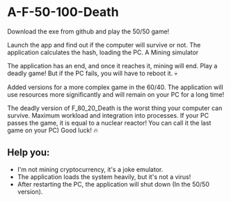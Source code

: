 # A-F-50-100-Death
Download the exe from github and play the 50/50 game!

Launch the app and find out if the computer will survive or not. The application calculates the hash, loading the PC. A Mining simulator

The application has an end, and once it reaches it, mining will end. Play a deadly game! But if the PC fails, you will have to reboot it. 💀

Added versions for a more complex game in the 60/40. The application will use resources more significantly and will remain on your PC for a long time!

The deadly version of F_80_20_Death is the worst thing your computer can survive. Maximum workload and integration into processes. If your PC passes the game, it is equal to a nuclear reactor!
You can call it the last game on your PC) Good luck! 🔥

## Help you:
- I'm not mining cryptocurrency, it's a joke emulator.
- The application loads the system heavily, but it's not a virus!
- After restarting the PC, the application will shut down (In the 50/50 version).
